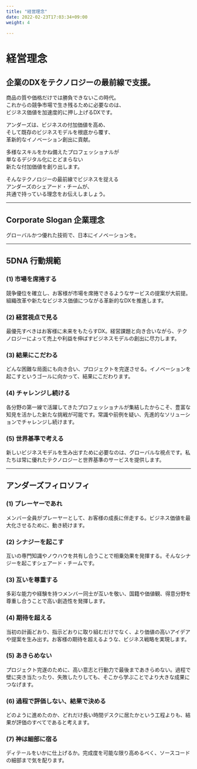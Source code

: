 ```yaml
---
title: "経営理念"
date: 2022-02-23T17:03:34+09:00
weight: 4
 
---
```

# 経営理念
## 企業のDXをテクノロジーの最前線で支援。
商品の質や価格だけでは勝負できないこの時代。  
これからの競争市場で生き残るために必要なのは、  
ビジネス価値を加速度的に押し上げるDXです。

アンダーズは、ビジネスの付加価値を高め、  
そして既存のビジネスモデルを根底から覆す、  
革新的なイノベーション創出に貢献。  

多様なスキルをかね備えたプロフェッショナルが  
単なるデジタル化にとどまらない  
新たな付加価値を創り出します。  

そんなテクノロジーの最前線でビジネスを捉える  
アンダーズのシェアード・チームが、  
共通で持っている理念をお伝えしましょう。

***

## Corporate Slogan 企業理念
<font class="font-bold text-xl">グローバルかつ優れた技術で、日本にイノベーションを。<font>

***

## 5DNA 行動規範
### (1)	市場を席捲する
競争優位を確立し、お客様が市場を席捲できるようなサービスの提案が大前提。組織改革や新たなビジネス価値につながる革新的なDXを推進します。

### (2)	経営視点で見る
最優先すべきはお客様に未来をもたらすDX。経営課題と向き合いながら、テクノロジーによって売上や利益を伸ばすビジネスモデルの創出に尽力します。

### (3)	結果にこだわる
どんな困難な局面にも向き合い、プロジェクトを完遂させる。イノベーションを起こすというゴールに向かって、結果にこだわります。

### (4)	チャレンジし続ける
各分野の第一線で活躍してきたプロフェッショナルが集結したからこそ、豊富な知見を活かした新たな挑戦が可能です。常識や前例を疑い、先進的なソリューションでチャレンジし続けます。

### (5)	世界基準で考える
新しいビジネスモデルを生み出すために必要なのは、グローバルな視点です。私たちは常に優れたテクノロジーと世界基準のサービスを提供します。

***

## アンダーズフィロソフィ
### (1)	プレーヤーであれ
メンバー全員がプレーヤーとして、お客様の成長に伴走する。ビジネス価値を最大化させるために、動き続けます。

### (2)	シナジーを起こす
互いの専門知識やノウハウを共有し合うことで相乗効果を発揮する。そんなシナジーを起こすシェアード・チームです。

### (3)	互いを尊重する
多彩な能力や経験を持つメンバー同士が互いを敬い、国籍や価値観、得意分野を尊重し合うことで高い創造性を発揮します。

### (4)	期待を超える
当初の計画どおり、指示どおりに取り組むだけでなく、より価値の高いアイデアや提案を生み出す。お客様の期待を超えるような、ビジネス戦略を実現します。

### (5)	あきらめない
プロジェクト完遂のために、高い意志と行動力で最後まであきらめない。過程で壁に突き当たったり、失敗したりしても、そこから学ぶことでより大きな成果につなげます。

### (6)	過程で評価しない、結果で決める
どのように進めたのか、どれだけ長い時間デスクに居たかという工程よりも、結果が評価のすべてであると考えます。

### (7)	神は細部に宿る
ディテールをいかに仕上げるか。完成度を可能な限り高めるべく、ソースコードの細部まで気を配ります。